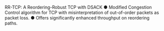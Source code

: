 RR-TCP: A Reordering-Robust TCP with DSACK
● Modified Congestion Control algorithm for TCP with
misinterpretation of out-of-order packets as packet loss.
● Offers significantly enhanced throughput on reordering
paths.
